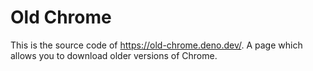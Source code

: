 # Old Chrome

This is the source code of https://old-chrome.deno.dev/. A page which allows you to download older versions of Chrome.
